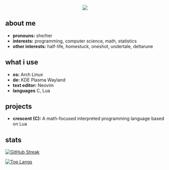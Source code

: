 <p align="center">
    <img src="https://github.com/mochji/mochji/assets/117334318/36190986-20fb-4029-a4cd-cef161ad9358">
</p>


## about me

- **pronouns:** she/her
- **interests:** programming, computer science, math, statistics
- **other interests:** half-life, homestuck, oneshot, undertale, deltarune

## what i use

- **os:** Arch Linux
- **de:** KDE Plasma Wayland
- **text editor:** Neovim
- **languages** C, Lua

## projects

- **crescent (C):** A math-focused interpreted programming language based on Lua

## stats

[![GitHub Streak](https://github-readme-streak-stats.herokuapp.com?user=mochji&theme=highcontrast)](https://git.io/streak-stats)

[![Top Langs](https://github-readme-stats.vercel.app/api/top-langs/?username=mochji&layout=compact&theme=vision-friendly-dark)](https://github.com/anuraghazra/github-readme-stats)
